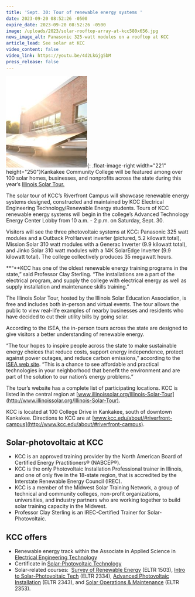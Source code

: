 ```yaml
---
title: 'Sept. 30: Tour of renewable energy systems '
date: 2023-09-20 08:52:26 -0500
expire_date: 2023-09-20 08:52:26 -0500
image: /uploads/2023/solar-rooftop-array-at-kcc580x656.jpg
news_image_alt: Panasonic 325-watt modules on a rooftop at KCC
article_lead: See solar at KCC
video_content: false
video_link: https://youtu.be/4d2LkGjg5bM
press_release: false
---
```

![](/uploads/2023/solar-array-rooftop-at-kcc221x250.jpg){: .float-image-right width="221" height="250"}Kankakee Community College will be featured among over 100 solar homes, businesses, and nonprofits across the state during this year’s [Illinois Solar Tour](https://www.illinoissolar.org/Illinois-Solar-Tour)<u>.</u>

The solar tour of KCC’s Riverfront Campus will showcase renewable energy systems designed, constructed and maintained by KCC Electrical Engineering Technology/Renewable Energy students. Tours of KCC renewable energy systems will begin in the college’s Advanced Technology Energy Center Lobby from 10 a.m. - 2 p.m. on Saturday, Sept. 30.

Visitors will see the three photovoltaic systems at KCC: Panasonic 325 watt modules and a Outback ProHarvest inverter (pictured, 5.2 kilowatt total), Mission Solar 310 watt modules with a Generac Inverter (9.9 kilowatt total), and Jinko Solar 310 watt modules with a 14K SolarEdge Inverter (9.9 kilowatt total). The college collectively produces 35 megawatt hours.

**“**KCC has one of the oldest renewable energy training programs in the state,” said Professor Clay Sterling. “The installations are a part of the electrical program, and supply the college with electrical energy as well as supply installation and maintenance skills training.”

The Illinois Solar Tour, hosted by the Illinois Solar Education Association, is free and includes both in-person and virtual events. The tour allows the public to view real-life examples of nearby businesses and residents who have decided to cut their utility bills by going solar.&nbsp;

According to the ISEA, the in-person tours across the state are designed to give visitors a better understanding of renewable energy.

“The tour hopes to inspire people across the state to make sustainable energy choices that reduce costs, support energy independence, protect against power outages, and reduce carbon emissions,” according to the [ISEA web site](https://illinoissolar.org/). “This is a chance to see affordable and practical technologies in your neighborhood that benefit the environment and are part of the solution to our nation’s energy problems.”

The tour’s website has a complete list of participating locations. KCC is listed in the central region at [www.illinoissolar.org/Illinois-Solar-Tour](http://www.illinoissolar.org/Illinois-Solar-Tour). &nbsp;

KCC is located at 100 College Drive in Kankakee, south of downtown Kankakee. Directions to KCC are at&nbsp;[www.kcc.edu/about/#riverfront-campus](http://www.kcc.edu/about/#riverfront-campus).

## **Solar-photovoltaic at KCC**

* KCC is an approved training provider by the North American Board of Certified Energy Practitioners® (NABCEP®).
* KCC is the only Photovoltaic Installation Professional trainer in Illinois, and one of only five in the 18-state region, that is accredited by the Interstate Renewable Energy Council (IREC).
* KCC is a member of the Midwest Solar Training Network, a group of technical and community colleges, non-profit organizations, universities, and industry partners who are working together to build solar training capacity in the Midwest.
* Professor Clay Sterling is an IREC-Certified Trainer for Solar-Photovoltaic.

## **KCC offers**

* Renewable energy track within the Associate in Applied Science in [Electrical Engineering Technology](https://kcc.smartcatalogiq.com/en/2022-2023/Academic-Catalog/Programs-of-Study-by-Area/Industrial-and-Manufacturing-Technologies/Electrical-Engineering-Technology-Includes-Renewable-Energy/Electrical-Engineering-Technology-Renewable-Energy-Technology/Electrical-Engineering-Technology-Renewable-Energy-Technology-Track-AAS)
* Certificate in [Solar-Photovoltaic Technology](https://kcc.smartcatalogiq.com/en/2022-2023/Academic-Catalog/Programs-of-Study-by-Area/Industrial-and-Manufacturing-Technologies/Electrical-Engineering-Technology-Includes-Renewable-Energy/Electrical-Engineering-Technology-Renewable-Energy-Technology/Certificates/Solar-Photovoltaic-Technology)
* Solar-related courses: &nbsp;[Survey of Renewable Energy](https://kcc.smartcatalogiq.com/en/current/academic-catalog/courses/eltr-electrical-engineering-tech/eltr-1503/) (ELTR 1503), [Intro to Solar-Photovoltaic Tech](https://kcc.smartcatalogiq.com/en/current/academic-catalog/courses/eltr-electrical-engineering-tech/eltr-2334/) (ELTR 2334), [Advanced Photovoltaic Installation](https://kcc.smartcatalogiq.com/en/current/academic-catalog/courses/eltr-electrical-engineering-tech/eltr-2343/) (ELTR 2343), and [Solar Operations & Maintenance](https://kcc.smartcatalogiq.com/en/current/academic-catalog/courses/eltr-electrical-engineering-tech/eltr-2353/) (ELTR 2353).